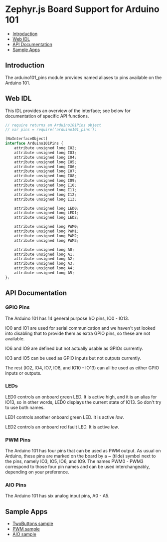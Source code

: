 Zephyr.js Board Support for Arduino 101
=======================================

* [Introduction](#introduction)
* [Web IDL](#web-idl)
* [API Documentation](#api-documentation)
* [Sample Apps](#sample-apps)

Introduction
------------
The arduino101_pins module provides named aliases to pins available on the
Arduino 101.

Web IDL
-------
This IDL provides an overview of the interface; see below for documentation of
specific API functions.

```javascript
// require returns an Arduino101Pins object
// var pins = require('arduino101_pins');

[NoInterfaceObject]
interface Arduino101Pins {
    attribute unsigned long IO2;
    attribute unsigned long IO3;
    attribute unsigned long IO4;
    attribute unsigned long IO5;
    attribute unsigned long IO6;
    attribute unsigned long IO7;
    attribute unsigned long IO8;
    attribute unsigned long IO9;
    attribute unsigned long I10;
    attribute unsigned long I11;
    attribute unsigned long I12;
    attribute unsigned long I13;

    attribute unsigned long LED0;
    attribute unsigned long LED1;
    attribute unsigned long LED2;

    attribute unsigned long PWM0;
    attribute unsigned long PWM1;
    attribute unsigned long PWM2;
    attribute unsigned long PWM3;

    attribute unsigned long A0;
    attribute unsigned long A1;
    attribute unsigned long A2;
    attribute unsigned long A3;
    attribute unsigned long A4;
    attribute unsigned long A5;
};
```

API Documentation
-----------------
### GPIO Pins

The Arduino 101 has 14 general purpose I/O pins, IO0 - IO13.

IO0 and IO1 are used for serial communication and we haven't yet looked into
disabling that to provide them as extra GPIO pins, so these are not available.

IO6 and IO9 are defined but not actually usable as GPIOs currently.

IO3 and IO5 can be used as GPIO inputs but not outputs currently.

The rest (IO2, IO4, IO7, IO8, and IO10 - IO13) can all be used as either GPIO
inputs or outputs.

### LEDs

LED0 controls an onboard green LED. It is active high, and it is an alias for
IO13, so in other words, LED0 displays the current state of IO13. So don't try
to use both names.

LED1 controls another onboard green LED. It is active *low*.

LED2 controls an onboard red fault LED. It is active *low*.

### PWM Pins

The Arduino 101 has four pins that can be used as PWM output. As usual on
Arduino, these pins are marked on the board by a ~ (tilde) symbol next to the
pins, namely IO3, IO5, IO6, and IO9. The names PWM0 - PWM3 correspond to those
four pin names and can be used interchangeably, depending on your preference.

### AIO Pins

The Arduino 101 has six analog input pins, A0 - A5.

Sample Apps
-----------
* [TwoButtons sample](../samples/TwoButtons.js)
* [PWM sample](../samples/PWM.js)
* [AIO sample](../samples/AIO.js)
